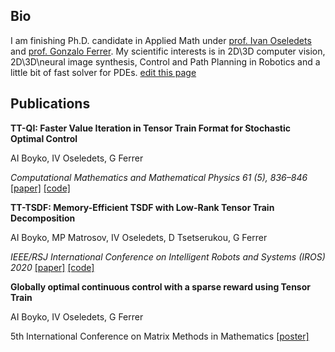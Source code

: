 ## Bio

I am finishing Ph.D. candidate in Applied Math under [prof. Ivan Oseledets](https://scholar.google.com/citations?user=5kMqBQEAAAAJ&hl=en&oi=ao) and [prof. Gonzalo Ferrer](https://scholar.google.com/citations?user=dDiJhKMAAAAJ&hl=en&oi=ao).
My scientific interests is in 2D\3D computer vision, 2D\3D\neural image synthesis, Control and Path Planning in Robotics and a little bit of fast solver for PDEs.
[edit this page](https://github.com/aiboyko/aiboyko.github.io/edit/master/README.md)

## Publications


**TT-QI: Faster Value Iteration in Tensor Train Format for Stochastic Optimal Control**

AI Boyko, IV Oseledets, G Ferrer

_Computational Mathematics and Mathematical Physics 61 (5), 836–846_
[[paper]](https://link.springer.com/article/10.1134/S0965542521050043) [[code]](https://github.com/aiboyko/ttcontrol)

**TT-TSDF: Memory-Efficient TSDF with Low-Rank Tensor Train Decomposition**

AI Boyko, MP Matrosov, IV Oseledets, D Tsetserukou, G Ferrer

_IEEE/RSJ International Conference on Intelligent Robots and Systems (IROS) 2020_
[[paper]](https://sites.skoltech.ru/app/data/uploads/sites/50/2021/01/tt-tsdf-iros2020.pdf) [[code]](https://github.com/aiboyko/ttsdf)

**Globally optimal continuous control with a sparse reward using Tensor Train**

AI Boyko, IV Oseledets, G Ferrer

5th International Conference on Matrix Methods in Mathematics
[[poster]]()
